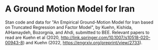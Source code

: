 # A Ground Motion Model for Iran

Stan code and data for "An Empirical Ground-Motion Model for Iran based on Truncated Regression and Factor Model", by Kuehn, Kishida, AlHamaydeh, Bozorgnia, and Ahdi, submitted to BEE.
Relevant papers to read are Kuehn et al (2020, http://link.springer.com/10.1007/s10518-020-00943-8) and Kuehn (2022, https://engrxiv.org/preprint/view/2733).
 
